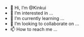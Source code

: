- 👋 Hi, I’m @Kinkui
- 👀 I’m interested in ...
- 🌱 I’m currently learning ...
- 💞️ I’m looking to collaborate on ...
- 📫 How to reach me ...

<!---
Kinkui/Kinkui is a ✨ special ✨ repository because its `README.md` (this file) appears on your GitHub profile.
You can click the Preview link to take a look at your changes.
--->
